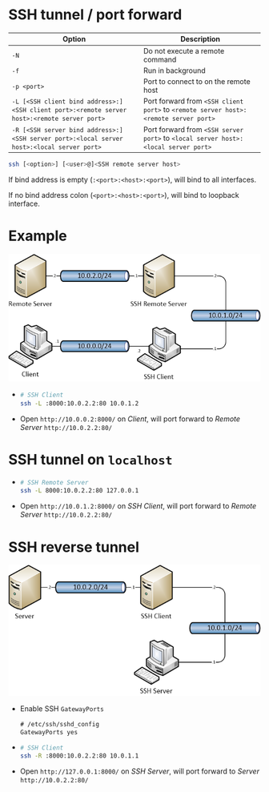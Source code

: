 # SSH tunnel / port forward

| Option | Description |
| - | - |
| `-N` | Do not execute a remote command |
| `-f` | Run in background |
| `-p <port>` | Port to connect to on the remote host |
| `-L [<SSH client bind address>:]<SSH client port>:<remote server host>:<remote server port>` | Port forward from `<SSH client port>` to `<remote server host>:<remote server port>` |
| `-R [<SSH server bind address>:]<SSH server port>:<local server host>:<local server port>` | Port forward from `<SSH server port>` to `<local server host>:<local server port>` |

```sh
ssh [<option>] [<user>@]<SSH remote server host>
```

If bind address is empty (`:<port>:<host>:<port>`), will bind to all interfaces.

If no bind address colon (`<port>:<host>:<port>`), will bind to loopback interface.

# Example

![SSH Tunnel](img/SSH&#32;Tunnel.png)

- ```sh
  # SSH Client
  ssh -L :8000:10.0.2.2:80 10.0.1.2
  ```

- Open `http://10.0.0.2:8000/` on *Client*, will port forward to *Remote Server* `http://10.0.2.2:80/`

# SSH tunnel on `localhost`

- ```sh
  # SSH Remote Server
  ssh -L 8000:10.0.2.2:80 127.0.0.1
  ```

- Open `http://10.0.1.2:8000/` on *SSH Client*, will port forward to *Remote Server* `http://10.0.2.2:80/`

# SSH reverse tunnel

![SSH Reverse Tunnel](img/SSH&#32;Reverse&#32;Tunnel.png)

- Enable SSH `GatewayPorts`
  ```
  # /etc/ssh/sshd_config
  GatewayPorts yes
  ```
- ```sh
  # SSH Client
  ssh -R :8000:10.0.2.2:80 10.0.1.1
  ```

- Open `http://127.0.0.1:8000/` on *SSH Server*, will port forward to *Server* `http://10.0.2.2:80/`
